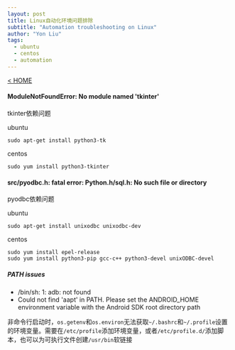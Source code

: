 ```yaml
---
layout: post
title: Linux自动化环境问题排除
subtitle: "Automation troubleshooting on Linux"
author: "Yon Liu"
tags:
  - ubuntu
  - centos
  - automation
---
```

[< HOME](https://zi-l.github.io)  

#### ModuleNotFoundError: No module named 'tkinter'
tkinter依赖问题     

ubuntu  
```shell
sudo apt-get install python3-tk
```
centos  
```shell
sudo yum install python3-tkinter
```

#### src/pyodbc.h: fatal error: Python.h/sql.h: No such file or directory
pyodbc依赖问题  

ubuntu  
```shell
sudo apt-get install unixodbc unixodbc-dev
```
centos  
```shell
sudo yum install epel-release
sudo yum install python3-pip gcc-c++ python3-devel unixODBC-devel
```

##### PATH issues
- /bin/sh: 1: adb: not found
- Could not find 'aapt' in PATH. Please set the ANDROID_HOME environment variable with the Android SDK root directory path

非命令行启动时，`os.getenv`和`os.environ`无法获取`~/.bashrc`和`~/.profile`设置的环境变量。需要在`/etc/profile`添加环境变量，或者`/etc/profile.d/`添加脚本，也可以为可执行文件创建`/usr/bin`软链接
